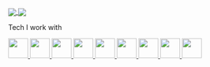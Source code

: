 <a href="https://github.com/willjw3/github-readme-stats">
  <img align="center" src="https://github-readme-stats.vercel.app/api?username=willjw3&show_icons=true&theme=dark&hide_border=true&custom_title=My%20GitHub%20Stats" />
</a>
<a href="https://github.com/willjw3/github-readme-stats">
  <img align="center" src="https://github-readme-stats.vercel.app/api/top-langs/?username=willjw3&langs_count=5&theme=dark&hide_border=true" />
</a>

Tech I work with

<a href="https://developer.mozilla.org/en-US/docs/Web/JavaScript">
  <img width="40px" height="40px" src="https://img.icons8.com/color/2x/javascript.png" />
</a>
<a href="https://reactjs.org/docs/getting-started.html">
  <img width="40px" height="40px" src="https://img.icons8.com/color/2x/react-native.png" />
</a>
<a href="https://developer.mozilla.org/en-US/docs/Web/HTML">
  <img width="40px" height="40px" src="https://img.icons8.com/color/2x/html-5.png" />
</a>
<a href="https://developer.mozilla.org/en-US/docs/Web/CSS">
  <img width="40px" height="40px" src="https://img.icons8.com/color/2x/css3.png" />
</a>
<a href="https://nodejs.org/en/docs/">
  <img width="40px" height="40px" src="https://img.icons8.com/color/2x/nodejs.png" />
</a>
<a href="https://graphql.org/">
  <img width="40px" height="40px" src="https://img.icons8.com/color/2x/graphql.png" />
</a>
<a href="https://d3js.org/">
  <img width="40px" height="40px" src="https://avatars.githubusercontent.com/u/1562726?s=400&v=4" />
</a>
<a href="https://docs.python.org/3/">
  <img width="40px" height="40px" src="https://img.icons8.com/color/2x/python.png" />
</a>
<a href="https://www.linux.org/">
  <img width="40px" height="40px" src="https://img.icons8.com/color/2x/linux.png" />
</a>



<!--
**willjw3/willjw3** is a ✨ _special_ ✨ repository because its `README.md` (this file) appears on your GitHub profile.

Here are some ideas to get you started:

- 🔭 I’m currently working on ...
- 🌱 I’m currently learning ...
- 👯 I’m looking to collaborate on ...
- 🤔 I’m looking for help with ...
- 💬 Ask me about ...
- 📫 How to reach me: ...
- 😄 Pronouns: ...
- ⚡ Fun fact: ...
-->
